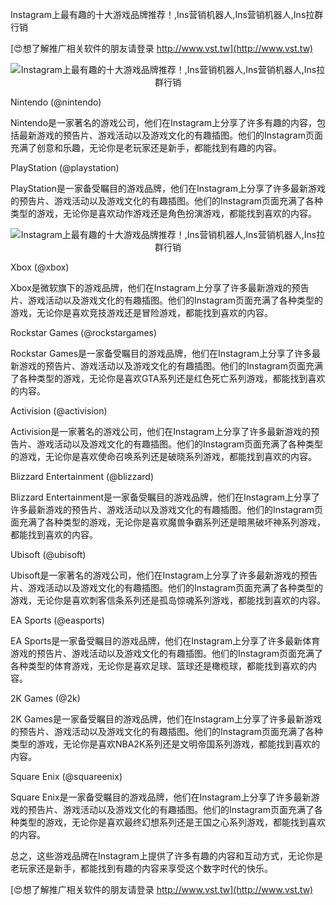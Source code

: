 Instagram上最有趣的十大游戏品牌推荐！,Ins营销机器人,Ins营销机器人,Ins拉群行销

[😍想了解推广相关软件的朋友请登录 http://www.vst.tw](http://www.vst.tw)

 <center><img src="https://vst.tw/MP4/tuiguang/png/8.png" alt="Instagram上最有趣的十大游戏品牌推荐！,Ins营销机器人,Ins营销机器人,Ins拉群行销"></center>

Nintendo (@nintendo)

Nintendo是一家著名的游戏公司，他们在Instagram上分享了许多有趣的内容，包括最新游戏的预告片、游戏活动以及游戏文化的有趣插图。他们的Instagram页面充满了创意和乐趣，无论你是老玩家还是新手，都能找到有趣的内容。

PlayStation (@playstation)

PlayStation是一家备受瞩目的游戏品牌，他们在Instagram上分享了许多最新游戏的预告片、游戏活动以及游戏文化的有趣插图。他们的Instagram页面充满了各种类型的游戏，无论你是喜欢动作游戏还是角色扮演游戏，都能找到喜欢的内容。

 <center><img src="https://vst.tw/MP4/tuiguang/png/2.png" alt="Instagram上最有趣的十大游戏品牌推荐！,Ins营销机器人,Ins营销机器人,Ins拉群行销"></center>

Xbox (@xbox)

Xbox是微软旗下的游戏品牌，他们在Instagram上分享了许多最新游戏的预告片、游戏活动以及游戏文化的有趣插图。他们的Instagram页面充满了各种类型的游戏，无论你是喜欢竞技游戏还是冒险游戏，都能找到喜欢的内容。

Rockstar Games (@rockstargames)

Rockstar Games是一家备受瞩目的游戏品牌，他们在Instagram上分享了许多最新游戏的预告片、游戏活动以及游戏文化的有趣插图。他们的Instagram页面充满了各种类型的游戏，无论你是喜欢GTA系列还是红色死亡系列游戏，都能找到喜欢的内容。

Activision (@activision)

Activision是一家著名的游戏公司，他们在Instagram上分享了许多最新游戏的预告片、游戏活动以及游戏文化的有趣插图。他们的Instagram页面充满了各种类型的游戏，无论你是喜欢使命召唤系列还是破晓系列游戏，都能找到喜欢的内容。

Blizzard Entertainment (@blizzard)

Blizzard Entertainment是一家备受瞩目的游戏品牌，他们在Instagram上分享了许多最新游戏的预告片、游戏活动以及游戏文化的有趣插图。他们的Instagram页面充满了各种类型的游戏，无论你是喜欢魔兽争霸系列还是暗黑破坏神系列游戏，都能找到喜欢的内容。

Ubisoft (@ubisoft)

Ubisoft是一家著名的游戏公司，他们在Instagram上分享了许多最新游戏的预告片、游戏活动以及游戏文化的有趣插图。他们的Instagram页面充满了各种类型的游戏，无论你是喜欢刺客信条系列还是孤岛惊魂系列游戏，都能找到喜欢的内容。

EA Sports (@easports)

EA Sports是一家备受瞩目的游戏品牌，他们在Instagram上分享了许多最新体育游戏的预告片、游戏活动以及游戏文化的有趣插图。他们的Instagram页面充满了各种类型的体育游戏，无论你是喜欢足球、篮球还是橄榄球，都能找到喜欢的内容。

2K Games (@2k)

2K Games是一家备受瞩目的游戏品牌，他们在Instagram上分享了许多最新游戏的预告片、游戏活动以及游戏文化的有趣插图。他们的Instagram页面充满了各种类型的游戏，无论你是喜欢NBA2K系列还是文明帝国系列游戏，都能找到喜欢的内容。

Square Enix (@squareenix)

Square Enix是一家备受瞩目的游戏品牌，他们在Instagram上分享了许多最新游戏的预告片、游戏活动以及游戏文化的有趣插图。他们的Instagram页面充满了各种类型的游戏，无论你是喜欢最终幻想系列还是王国之心系列游戏，都能找到喜欢的内容。

总之，这些游戏品牌在Instagram上提供了许多有趣的内容和互动方式，无论你是老玩家还是新手，都能找到有趣的内容来享受这个数字时代的快乐。

[😍想了解推广相关软件的朋友请登录 http://www.vst.tw](http://www.vst.tw)



